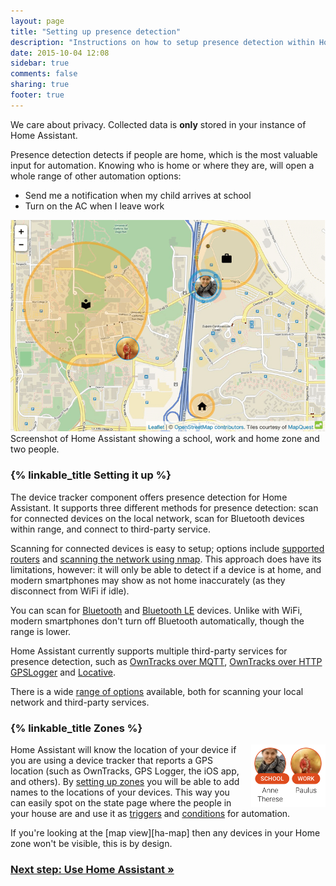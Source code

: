 ```yaml
---
layout: page
title: "Setting up presence detection"
description: "Instructions on how to setup presence detection within Home Assistant."
date: 2015-10-04 12:08
sidebar: true
comments: false
sharing: true
footer: true
---
```


<p class='note'>
We care about privacy. Collected data is <b>only</b> stored in your instance of Home Assistant.
</p>

Presence detection detects if people are home, which is the most valuable input for automation. Knowing who is home or where they are, will open a whole range of other automation options:

- Send me a notification when my child arrives at school
- Turn on the AC when I leave work

<p class='img'>
<img src='/images/screenshots/map.png' />
Screenshot of Home Assistant showing a school, work and home zone and two people.
</p>

### {% linkable_title Setting it up %}

The device tracker component offers presence detection for Home Assistant. It supports three different methods for presence detection: scan for connected devices on the local network, scan for Bluetooth devices within range, and connect to third-party service.

Scanning for connected devices is easy to setup; options include [supported routers][routers] and [scanning the network using nmap][nmap]. This approach does have its limitations, however: it will only be able to detect if a device is at home, and modern smartphones may show as not home inaccurately (as they disconnect from WiFi if idle).

You can scan for [Bluetooth][ha-bluetooth] and [Bluetooth LE][ha-bluetooth-le] devices. Unlike with WiFi, modern smartphones don't turn off Bluetooth automatically, though the range is lower.

Home Assistant currently supports multiple third-party services for presence detection, such as [OwnTracks over MQTT][ha-owntracks-mqtt], [OwnTracks over HTTP][ha-owntracks-http] [GPSLogger][ha-gpslogger] and [Locative][ha-locative].

There is a wide [range of options][ha-presence] available, both for scanning your local network and third-party services.

### {% linkable_title Zones %}

<img src='/images/screenshots/badges-zone.png' style='float: right; margin-left: 8px; height: 100px;'>

Home Assistant will know the location of your device if you are using a device tracker that reports a GPS location (such as OwnTracks, GPS Logger, the iOS app, and others). By [setting up zones][zone] you will be able to add names to the locations of your devices. This way you can easily spot on the state page where the people in your house are and use it as [triggers][trigger] and [conditions][condition] for automation.

<p class='note'>
If you're looking at the [map view][ha-map] then any devices in your Home zone won't be visible, this is by design.
</p>

[routers]: /components/#presence-detection
[nmap]: /components/device_tracker.nmap_tracker/
[ha-bluetooth]: /components/device_tracker.bluetooth_tracker/
[ha-bluetooth-le]: /components/device_tracker.bluetooth_le_tracker/
[ha-owntracks-mqtt]: /components/device_tracker.owntracks/
[ha-owntracks-http]: /components/device_tracker.owntracks_http/
[ha-locative]: /components/device_tracker.locative/
[ha-gpslogger]: /components/device_tracker.gpslogger/
[ha-presence]: /components/#presence-detection
[mqtt-self]: /components/mqtt/#run-your-own
[mqtt-cloud]: /components/mqtt/#cloudmqtt
[zone]: /components/zone/
[trigger]: /getting-started/automation-trigger/#zone-trigger
[condition]: /getting-started/automation-condition/#zone-condition
[ha-map]: /components/map/

### [Next step: Use Home Assistant &raquo;](/getting-started/use/)
